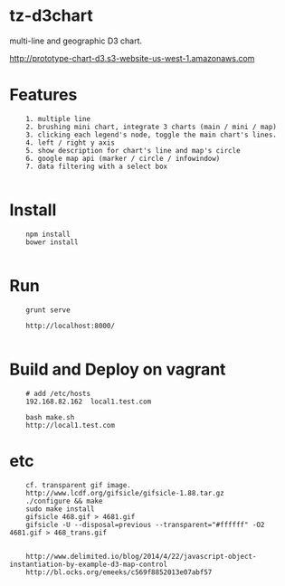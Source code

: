 # tz-d3chart

multi-line and geographic D3 chart.

http://prototype-chart-d3.s3-website-us-west-1.amazonaws.com

# Features
```
	1. multiple line
	2. brushing mini chart, integrate 3 charts (main / mini / map)
	3. clicking each legend's node, toggle the main chart's lines.
	4. left / right y axis
	5. show description for chart's line and map's circle 
	6. google map api (marker / circle / infowindow)
	7. data filtering with a select box
	
```

# Install
```
	npm install
	bower install
	
```

# Run
```
	grunt serve
	
	http://localhost:8000/
	
```

# Build and Deploy on vagrant
```
	# add /etc/hosts
	192.168.82.162	local1.test.com

	bash make.sh
	http://local1.test.com
```

# etc
```
	cf. transparent gif image.
	http://www.lcdf.org/gifsicle/gifsicle-1.88.tar.gz
	./configure && make
	sudo make install 
	gifsicle 468.gif > 4681.gif
	gifsicle -U --disposal=previous --transparent="#ffffff" -O2 4681.gif > 468_trans.gif
	
	
	http://www.delimited.io/blog/2014/4/22/javascript-object-instantiation-by-example-d3-map-control
	http://bl.ocks.org/emeeks/c569f8852013e07abf57

```


